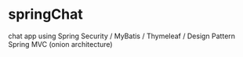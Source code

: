 # springChat
chat app using Spring Security / MyBatis / Thymeleaf / Design Pattern Spring MVC (onion architecture)

